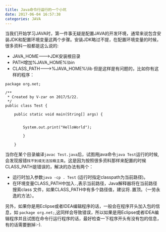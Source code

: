 ```yaml
---
title: Java命令行运行的一个小坑
date: 2017-06-04 16:57:38
categories: JAVA
---
```


当我们开始学习JAVA时，第一件事无疑是配置JAVA的开发环境，通常来说包含安装JDK和配置环境变量这两个步骤。安装JDK略过不提，在配置环境变量的时候，很多资料一般都是这么说的:
+ JAVA_HOME--->JDK安装根目录
+ PATH增加%JAVA_HOME%\bin
+ CLASS_PATH--->%JAVA_HOME%\lib
但是这样是有问题的，比如你有这样的程序：
```
package org.net;

/**
 * Created by V-zar on 2017/5/22.
 */
public class Test {

    public static void main(String[] args) {


        System.out.print("HelloWorld");

        }

    }

```

当你在某个目录编译`javac Test.java`后，试图用java命令`java Test`运行的时候,会发现报错`找不到或无法加载主类`。这是因为按照很多资料那样来配置的时候CLASS_PATH是错误的，解决的办法有两个：
+ 运行时加入参数`java -cp . Test` (运行时指定classpath为当前路径)。
+ 在环境变量CLASS_PATH中加入`.`,表示当前路径，Java解释器将在当前路径搜索class
  文件，如果CLASS_PATH中有多个路径值，建议将`.`置顶。（一劳永逸的方法）。

另外，如果你是用Eclipse或者IDEA编辑程序的话，一般会在程序开头加入包的信息，如
`package org.net;`,这同样会导致错误，所以如果是用Eclipse或者IDEA编辑程序并且试图在命令行运行程序的话，最好检查一下程序开头有没有包的信息，有的话需要删掉:-).


